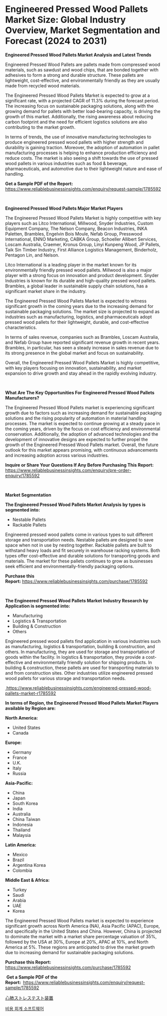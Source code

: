 <p><h1>Engineered Pressed Wood Pallets Market Size: Global Industry Overview, Market Segmentation and Forecast (2024 to 2031)</h1></p><p><strong>Engineered Pressed Wood Pallets Market Analysis and Latest Trends</strong></p>
<p><p>Engineered Pressed Wood Pallets are pallets made from compressed wood materials, such as sawdust and wood chips, that are bonded together with adhesives to form a strong and durable structure. These pallets are lightweight, cost-effective, and environmentally friendly as they are usually made from recycled wood materials.</p><p>The Engineered Pressed Wood Pallets Market is expected to grow at a significant rate, with a projected CAGR of 11.3% during the forecast period. The increasing focus on sustainable packaging solutions, along with the growing demand for pallets with better load-bearing capacity, is driving the growth of this market. Additionally, the rising awareness about reducing carbon footprint and the need for efficient logistics solutions are also contributing to the market growth.</p><p>In terms of trends, the use of innovative manufacturing technologies to produce engineered pressed wood pallets with higher strength and durability is gaining traction. Moreover, the adoption of automation in pallet manufacturing processes is helping to enhance production efficiency and reduce costs. The market is also seeing a shift towards the use of pressed wood pallets in various industries such as food & beverage, pharmaceuticals, and automotive due to their lightweight nature and ease of handling.</p></p>
<p><strong>Get a Sample PDF of the Report:&nbsp;</strong> <a href="https://www.reliablebusinessinsights.com/enquiry/request-sample/1785592">https://www.reliablebusinessinsights.com/enquiry/request-sample/1785592</a></p>
<p>&nbsp;</p>
<p><strong>Engineered Pressed Wood Pallets Major Market Players</strong></p>
<p><p>The Engineered Pressed Wood Pallets Market is highly competitive with key players such as Litco International, Millwood, Snyder Industries, Custom Equipment Company, The Nelson Company, Beacon Industries, INKA Paletten, Brambles, Engelvin Bois Moule, Nefab Group, Presswood International, ENNO Marketing, CABKA Group, Schoeller Allibert Services, Loscam Australia, Craemer, Kronus Group, Linyi Kunpeng Wood, JP Pallets, Taik Sin Timber Industry, First Alliance Logistics Management, Binderholz, Pentagon Lin, and Nelson.</p><p>Litco International is a leading player in the market known for its environmentally friendly pressed wood pallets. Millwood is also a major player with a strong focus on innovation and product development. Snyder Industries is known for its durable and high-quality pressed wood pallets. Brambles, a global leader in sustainable supply chain solutions, has a significant market share in the industry.</p><p>The Engineered Pressed Wood Pallets Market is expected to witness significant growth in the coming years due to the increasing demand for sustainable packaging solutions. The market size is projected to expand as industries such as manufacturing, logistics, and pharmaceuticals adopt pressed wood pallets for their lightweight, durable, and cost-effective characteristics.</p><p>In terms of sales revenue, companies such as Brambles, Loscam Australia, and Nefab Group have reported significant revenue growth in recent years. Brambles, in particular, has seen a steady increase in sales revenue due to its strong presence in the global market and focus on sustainability.</p><p>Overall, the Engineered Pressed Wood Pallets Market is highly competitive, with key players focusing on innovation, sustainability, and market expansion to drive growth and stay ahead in the rapidly evolving industry.</p></p>
<p>&nbsp;</p>
<p><strong>What Are The Key Opportunities For Engineered Pressed Wood Pallets Manufacturers?</strong></p>
<p><p>The Engineered Pressed Wood Pallets market is experiencing significant growth due to factors such as increasing demand for sustainable packaging solutions and the rising popularity of automation in material handling processes. The market is expected to continue growing at a steady pace in the coming years, driven by the focus on cost efficiency and environmental conservation. Additionally, the adoption of advanced technologies and the development of innovative designs are expected to further propel the growth of the Engineered Pressed Wood Pallets market. Overall, the future outlook for this market appears promising, with continuous advancements and increasing adoption across various industries.</p></p>
<p><strong>Inquire or Share Your Questions If Any Before Purchasing This Report:</strong> <a href="https://www.reliablebusinessinsights.com/enquiry/pre-order-enquiry/1785592">https://www.reliablebusinessinsights.com/enquiry/pre-order-enquiry/1785592</a></p>
<p>&nbsp;</p>
<p><strong>Market Segmentation</strong></p>
<p><strong>The Engineered Pressed Wood Pallets Market Analysis by types is segmented into:</strong></p>
<p><ul><li>Nestable Pallets</li><li>Rackable Pallets</li></ul></p>
<p><p>Engineered pressed wood pallets come in various types to suit different storage and transportation needs. Nestable pallets are designed to save space when not in use by nesting together. Rackable pallets are built to withstand heavy loads and fit securely in warehouse racking systems. Both types offer cost-effective and durable solutions for transporting goods and materials. The market for these pallets continues to grow as businesses seek efficient and environmentally-friendly packaging options.</p></p>
<p><strong>Purchase this Report:&nbsp;</strong><a href="https://www.reliablebusinessinsights.com/purchase/1785592">https://www.reliablebusinessinsights.com/purchase/1785592</a></p>
<p>&nbsp;</p>
<p><strong>The Engineered Pressed Wood Pallets Market Industry Research by Application is segmented into:</strong></p>
<p><ul><li>Manufacturing</li><li>Logistics & Transportation</li><li>Building & Construction</li><li>Others</li></ul></p>
<p><p>Engineered pressed wood pallets find application in various industries such as manufacturing, logistics & transportation, building & construction, and others. In manufacturing, they are used for storage and transportation of goods within the facility. In logistics & transportation, they provide a cost-effective and environmentally friendly solution for shipping products. In building & construction, these pallets are used for transporting materials to and from construction sites. Other industries utilize engineered pressed wood pallets for various storage and transportation needs.</p></p>
<p><a href="https://www.reliablebusinessinsights.com/engineered-pressed-wood-pallets-market-r1785592">&nbsp;https://www.reliablebusinessinsights.com/engineered-pressed-wood-pallets-market-r1785592</a></p>
<p><strong>In terms of Region, the Engineered Pressed Wood Pallets Market Players available by Region are:</strong></p>
<p>
    <p> <strong> North America: </strong>
        <ul>
            <li>United States</li>
            <li>Canada</li>
        </ul>
        </p> 
    <p> <strong> Europe: </strong>
        <ul>
            <li>Germany</li>
            <li>France</li>
            <li>U.K.</li>
            <li>Italy</li>
            <li>Russia</li>
        </ul>
        </p> 
    <p> <strong> Asia-Pacific: </strong>
        <ul>
            <li>China</li>
            <li>Japan</li>
            <li>South Korea</li>
            <li>India</li>
            <li>Australia</li>
            <li>China Taiwan</li>
            <li>Indonesia</li>
            <li>Thailand</li>
            <li>Malaysia</li>
        </ul>
        </p> 
    <p> <strong> Latin America: </strong>
        <ul>
            <li>Mexico</li>
            <li>Brazil</li>
            <li>Argentina Korea</li>
            <li>Colombia</li>
        </ul>
        </p> 
    <p> <strong> Middle East & Africa: </strong>
        <ul>
            <li>Turkey</li>
            <li>Saudi</li>
            <li>Arabia</li>
            <li>UAE</li>
            <li>Korea</li>
        </ul>
    </p>
    </p>
<p><p>The Engineered Pressed Wood Pallets market is expected to experience significant growth across North America (NA), Asia Pacific (APAC), Europe, and specifically in the United States and China. However, China is projected to dominate the market with a market share percentage valuation of 35%, followed by the USA at 30%, Europe at 20%, APAC at 10%, and North America at 5%. These regions are anticipated to drive the market growth due to increasing demand for sustainable packaging solutions.</p></p>
<p><strong>Purchase this Report: </strong><a href="https://www.reliablebusinessinsights.com/purchase/1785592">https://www.reliablebusinessinsights.com/purchase/1785592</a></p>
<p>&nbsp;<strong>Get a Sample PDF of the Report:&nbsp;&nbsp;</strong><a href="https://www.reliablebusinessinsights.com/enquiry/request-sample/1785592">https://www.reliablebusinessinsights.com/enquiry/request-sample/1785592</a></p>
<p><strong></strong></p>
<p><p><a href="https://github.com/nxboeu02965442/Market-Research-Report-List-3/blob/main/1268758127139.md">心肺ストレステスト装置</a></p><p><a href="https://github.com/mpodehpw07370073/Market-Research-Report-List-3/blob/main/1743373184396.md">비용 회계 소프트웨어</a></p></p>